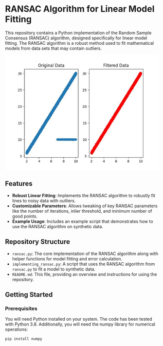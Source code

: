 # RANSAC Algorithm for Linear Model Fitting

This repository contains a Python implementation of the Random Sample Consensus (RANSAC) algorithm, designed specifically for linear model fitting. The RANSAC algorithm is a robust method used to fit mathematical models from data sets that may contain outliers.

![RANSAC results showing fitted line with inliers and outliers](results/ransac_results.jpg)


## Features

- **Robust Linear Fitting**: Implements the RANSAC algorithm to robustly fit lines to noisy data with outliers.
- **Customizable Parameters**: Allows tweaking of key RANSAC parameters like the number of iterations, inlier threshold, and minimum number of good points.
- **Example Usage**: Includes an example script that demonstrates how to use the RANSAC algorithm on synthetic data.

## Repository Structure

- `ransac.py`: The core implementation of the RANSAC algorithm along with helper functions for model fitting and error calculation.
- `implementing_ransac.py`: A script that uses the RANSAC algorithm from `ransac.py` to fit a model to synthetic data.
- `README.md`: This file, providing an overview and instructions for using the repository.

## Getting Started

### Prerequisites

You will need Python installed on your system. The code has been tested with Python 3.8. Additionally, you will need the numpy library for numerical operations:

```bash
pip install numpy
